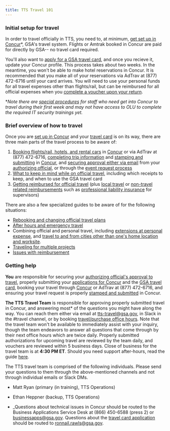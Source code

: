```yaml
---
title: TTS Travel 101
---
```


### Initial setup for travel

In order to travel officially in TTS, you need to, at minimum, [get set up in Concur](https://handbook.18f.gov/first-time-travel-get-in-concur/)*, GSA's travel system. Flights or Amtrak booked in Concur are paid for directly by GSA-- no travel card required.

You'll also want to [apply for a GSA travel card](https://handbook.18f.gov/first-time-travel-travel-card/), and once you recieve it, update your Concur profile. This process takes about two weeks. In the meantime, you won't be able to make hotel reservations in Concur. It is recommended that you make all of your reservations via AdTrav at (877) 472-6716 until your card arrives. You will need to use your personal funds for all travel expenses other than flights/rail, but can be reimbursed for all official expenses when you [complete a voucher upon your return](https://handbook.18f.gov/travel-guide-3-reimbursement/).

*_Note there are [special procedures](https://handbook.18f.gov/first-time-travel-get-in-pre-olu/) for staff who need get into Concur to travel during their first week and may not have access to OLU to complete the required IT security trainings yet._

### Brief overview of how to travel

Once you are [set up in Concur](https://handbook.18f.gov/first-time-travel-get-in-concur/) and your [travel card](https://handbook.18f.gov/first-time-travel-travel-card/) is on its way, there are three main parts of the travel process to be aware of:

1. [Booking flights/rail, hotels, and rental cars](https://handbook.18f.gov/travel-guide-1-book-travel/) in [Concur](travel.gsa.gov) or via AdTrav at (877) 472-6716, [completing trip information](https://handbook.18f.gov/travel-guide-faq/#completing-trip-information) and [stamping and submitting](https://handbook.18f.gov/travel-guide-faq/#how-to-stamp-and-submit-for-travel-team-approval) in [Concur](travel.gsa.gov), and [securing approval either via email](https://handbook.18f.gov/travel-guide-faq/#how-to-secure-authorizing-official-approval) from your [authorizing official](https://handbook.18f.gov/travel-guide-faq/#who-is-my-authorizing-official-and-what-is-my-budget), or through the [event request process](https://handbook.18f.gov/travel-guide-faq/#how-can-i-get-my-travel-approved-to-attend-a-training-conference-speaking-event-or-other-irl-or-large-team-gathering)
2. [What to keep in mind while on official travel](https://handbook.18f.gov/travel-guide-2-travel/), including which receipts to keep, and when to use the GSA travel card
3. [Getting reimbursed for official travel](https://handbook.18f.gov/travel-guide-3-reimbursement/) (plus [local travel](https://handbook.18f.gov/travel-guide-faq/#how-do-i-create-a-local-or-miscellaneous-voucher) or [non-travel related reimbursements](https://handbook.18f.gov/travel-guide-faq/#how-do-i-create-a-local-or-miscellaneous-voucher) such as [professional liability insurance](https://handbook.18f.gov/travel-guide-faq/#how-can-I-get-reimbursed-for-professional-liability-insurance) for supervisors)

There are also a few specialized guides to be aware of for the following situations:

* [Rebooking and changing official travel plans](https://handbook.18f.gov/travel-guide-A-amended-authorizations/)
* [After hours and emergency travel](https://handbook.18f.gov/travel-guide-B-after-hours-emergency-travel-authorizations)
* Combining official and personal travel, including [extensions at personal expense](https://handbook.18f.gov/travel-guide-faq/#what-if-i-am-extending-travel-for-personal-reasons), and [travel to and from cities other than one's home location and worksite](https://handbook.18f.gov/travel-guide-faq/#What-if-I-am-traveling-to-or-returning-from-a-location-other-than-my-home-location).
* [Traveling for multiple projects](https://handbook.18f.gov/travel-guide-faq/#What-if-I-am-traveling-for-multiple-projects)
* [Issues with reimbursement](https://handbook.18f.gov/travel-guide-faq/#issues-with-reimbursement)

### Getting help

**You** are responsible for securing your [authorizing official's approval to travel](https://handbook.18f.gov/travel-guide-faq/#how-to-secure-authorizing-official-approval), properly submitting your [applications for Concur](https://handbook.18f.gov/first-time-travel-get-in-concur/) and the [GSA travel card](https://handbook.18f.gov/first-time-travel-travel-card/), booking your travel through [Concur](travel.gsa.gov) or AdTrav at (877) 472-6716, and ensuring your travel request is properly [stamped and submitted](https://handbook.18f.gov/travel-guide-faq/#how-to-stamp-and-submit-for-travel-team-approval) in Concur. 

**The TTS Travel Team** is responsible for approving properly submitted travel in Concur, and answering most* of the questions you might have along the way. You can reach them either via email at tts-travel@gsa.gov, in Slack in the #travel channel, or by booking [travel/purchase office hours](https://sites.google.com/a/gsa.gov/tts-office-hours/). Note that the travel team won't be available to immediately assist with your inquiry, though the team endeavors to answer all questions that come through by their next office hours which are twice daily. Properly submitted authorizations for upcoming travel are reviewed by the team daily, and vouchers are reviewed within 5 business days. Close of business for the travel team is at **4:30 PM ET**. Should you need support after-hours, read the guide [here](https://handbook.18f.gov/travel-guide-B-after-hours-emergency-travel-authorizations).

The TTS travel team is comprised of the following individuals. Please send your questions to them through the above-mentioned channels and not through individual emails or Slack DMs.

* Matt Ryan (primary (in training), TTS Operations)
* Ethan Heppner (backup, TTS Operations)

* _Questions about technical issues in Concur should be routed to the Business Applications Service Desk at (866) 450-6588 (press 2) or businessapps@gsa.gov. Questions about the [travel card application](https://handbook.18f.gov/first-time-travel-travel-card/) should be routed to ronnail.rawls@gsa.gov.
